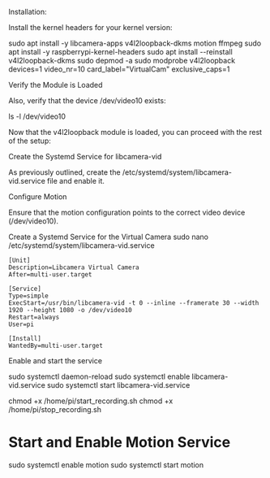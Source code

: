 Installation: 

Install the kernel headers for your kernel version:

sudo apt install -y libcamera-apps v4l2loopback-dkms motion ffmpeg
sudo apt install -y raspberrypi-kernel-headers
sudo apt install --reinstall v4l2loopback-dkms
sudo depmod -a
sudo modprobe v4l2loopback devices=1 video_nr=10 card_label="VirtualCam" exclusive_caps=1

 Verify the Module is Loaded

 Also, verify that the device /dev/video10 exists:


ls -l /dev/video10

Now that the v4l2loopback module is loaded, you can proceed with the rest of the setup:

Create the Systemd Service for libcamera-vid

As previously outlined, create the /etc/systemd/system/libcamera-vid.service file and enable it.

Configure Motion

Ensure that the motion configuration points to the correct video device (/dev/video10).



Create a Systemd Service for the Virtual Camera
sudo nano /etc/systemd/system/libcamera-vid.service

```
[Unit]
Description=Libcamera Virtual Camera
After=multi-user.target

[Service]
Type=simple
ExecStart=/usr/bin/libcamera-vid -t 0 --inline --framerate 30 --width 1920 --height 1080 -o /dev/video10
Restart=always
User=pi

[Install]
WantedBy=multi-user.target
```

Enable and start the service

sudo systemctl daemon-reload
sudo systemctl enable libcamera-vid.service
sudo systemctl start libcamera-vid.service

chmod +x /home/pi/start_recording.sh
chmod +x /home/pi/stop_recording.sh

# Start and Enable Motion Service
sudo systemctl enable motion
sudo systemctl start motion
